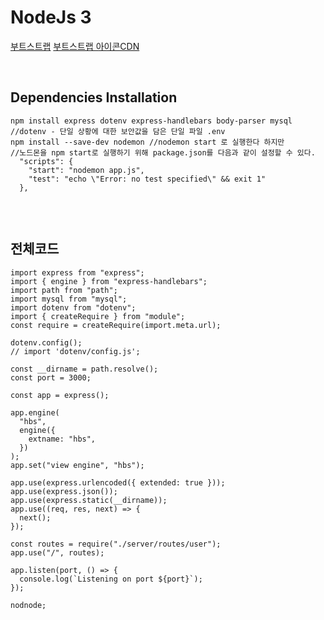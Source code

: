 NodeJs 3
==========

[부트스트랩](https://getbootstrap.com/docs/5.1/getting-started/introduction/)
[부트스트랩 아이콘CDN](https://icons.getbootstrap.com/#usage)

<br>

Dependencies Installation
----------------------

```
npm install express dotenv express-handlebars body-parser mysql
//dotenv - 단일 상황에 대한 보안값을 담은 단일 파일 .env
npm install --save-dev nodemon //nodemon start 로 실행한다 하지만
//노드몬을 npm start로 실행하기 위해 package.json를 다음과 같이 설정할 수 있다.
  "scripts": {
    "start": "nodemon app.js",
    "test": "echo \"Error: no test specified\" && exit 1"
  },
 
```
<br>

전체코드 
--------

```
import express from "express";
import { engine } from "express-handlebars";
import path from "path";
import mysql from "mysql";
import dotenv from "dotenv";
import { createRequire } from "module";
const require = createRequire(import.meta.url);

dotenv.config();
// import 'dotenv/config.js';

const __dirname = path.resolve();
const port = 3000;

const app = express();

app.engine(
  "hbs",
  engine({
    extname: "hbs",
  })
);
app.set("view engine", "hbs");

app.use(express.urlencoded({ extended: true }));
app.use(express.json());
app.use(express.static(__dirname));
app.use((req, res, next) => {
  next();
});

const routes = require("./server/routes/user");
app.use("/", routes);

app.listen(port, () => {
  console.log(`Listening on port ${port}`);
});

nodnode;

```
